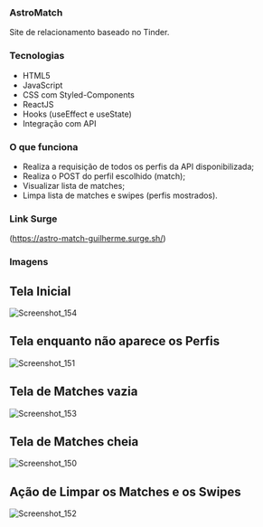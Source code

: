### AstroMatch

Site de relacionamento baseado no Tinder.

### Tecnologias
- HTML5
- JavaScript
- CSS com Styled-Components
- ReactJS
- Hooks (useEffect e useState)
- Integração com API

### O que funciona
- Realiza a requisição de todos os perfis da API disponibilizada;
- Realiza o POST do perfil escolhido (match);
- Visualizar lista de matches;
- Limpa lista de matches e swipes (perfis mostrados).

### Link Surge 
(https://astro-match-guilherme.surge.sh/)

### Imagens
## Tela Inicial
![Screenshot_154](https://user-images.githubusercontent.com/47544503/149032903-1119790f-71ce-4187-8507-68c261f6ee14.png)
## Tela enquanto não aparece os Perfis
![Screenshot_151](https://user-images.githubusercontent.com/47544503/149032916-8899e399-5428-4f11-9231-d4f8aa27159e.png)
## Tela de Matches vazia
![Screenshot_153](https://user-images.githubusercontent.com/47544503/149032940-c7fc8688-f91e-4b67-a8bf-9606b455c6db.png)
## Tela de Matches cheia
![Screenshot_150](https://user-images.githubusercontent.com/47544503/149032945-ea64b8fa-9316-46c1-99d8-5635d11638b8.png)
## Ação de Limpar os Matches e os Swipes
![Screenshot_152](https://user-images.githubusercontent.com/47544503/149032949-217ede15-b435-483b-94e6-29e16fbeb2be.png)

